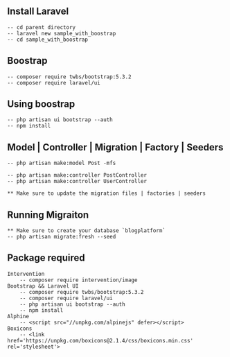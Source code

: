 ## Install Laravel
    -- cd parent directory
    -- laravel new sample_with_boostrap
    -- cd sample_with_boostrap

## Boostrap
    -- composer require twbs/bootstrap:5.3.2
    -- composer require laravel/ui

## Using boostrap
    -- php artisan ui bootstrap --auth
    -- npm install

## Model | Controller | Migration | Factory | Seeders
    -- php artisan make:model Post -mfs
    
    -- php artisan make:controller PostController
    -- php artisan make:controller UserController

    ** Make sure to update the migration files | factories | seeders

## Running Migraiton
    ** Make sure to create your database `blogplatform`
    -- php artisan migrate:fresh --seed

## Package required
    Intervention
        -- composer require intervention/image
    Bootstrap && Laravel UI
        -- composer require twbs/bootstrap:5.3.2
        -- composer require laravel/ui
        -- php artisan ui bootstrap --auth
        -- npm install
    Alphine
        -- <script src="//unpkg.com/alpinejs" defer></script>
    Boxicons
        -- <link href='https://unpkg.com/boxicons@2.1.4/css/boxicons.min.css' rel='stylesheet'>